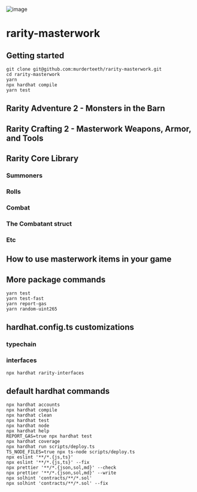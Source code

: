 ![image](https://user-images.githubusercontent.com/89237203/163974182-7e80fbf2-eb98-4c86-b903-2e33a8c1a195.png)

# rarity-masterwork


## Getting started
```shell
git clone git@github.com:murderteeth/rarity-masterwork.git
cd rarity-masterwork
yarn
npx hardhat compile
yarn test
```

## Rarity Adventure 2 - Monsters in the Barn

## Rarity Crafting 2 - Masterwork Weapons, Armor, and Tools

## Rarity Core Library
### Summoners
### Rolls
### Combat
### The Combatant struct
### Etc

## How to use masterwork items in your game


## More package commands
```shell
yarn test
yarn test-fast
yarn report-gas
yarn random-uint265
```


## hardhat.config.ts customizations
### typechain
### interfaces
```shell
npx hardhat rarity-interfaces
```

## default hardhat commands
```shell
npx hardhat accounts
npx hardhat compile
npx hardhat clean
npx hardhat test
npx hardhat node
npx hardhat help
REPORT_GAS=true npx hardhat test
npx hardhat coverage
npx hardhat run scripts/deploy.ts
TS_NODE_FILES=true npx ts-node scripts/deploy.ts
npx eslint '**/*.{js,ts}'
npx eslint '**/*.{js,ts}' --fix
npx prettier '**/*.{json,sol,md}' --check
npx prettier '**/*.{json,sol,md}' --write
npx solhint 'contracts/**/*.sol'
npx solhint 'contracts/**/*.sol' --fix
```
